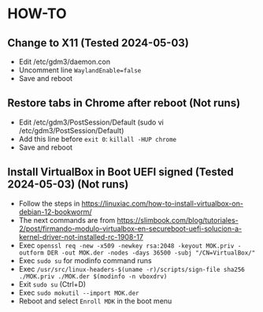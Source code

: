 # HOW-TO

## Change to X11 (Tested 2024-05-03)
- Edit /etc/gdm3/daemon.con
- Uncomment line `WaylandEnable=false`
- Save and reboot

## Restore tabs in Chrome after reboot (Not runs)
- Edit /etc/gdm3/PostSession/Default (sudo vi /etc/gdm3/PostSession/Default)
- Add this line before `exit 0`: `killall -HUP chrome`
- Save and reboot

## Install VirtualBox in Boot UEFI signed (Tested 2024-05-03) (Not runs)
- Follow the steps in https://linuxiac.com/how-to-install-virtualbox-on-debian-12-bookworm/
- The next commands are from https://slimbook.com/blog/tutoriales-2/post/firmando-modulo-virtualbox-en-secureboot-uefi-solucion-a-kernel-driver-not-installed-rc-1908-17
- Exec `openssl req -new -x509 -newkey rsa:2048 -keyout MOK.priv -outform DER -out MOK.der -nodes -days 36500 -subj "/CN=VirtualBox/"`
- Exec `sudo su` for modinfo command runs
- Exec `/usr/src/linux-headers-$(uname -r)/scripts/sign-file sha256 ./MOK.priv ./MOK.der $(modinfo -n vboxdrv)`
- Exit `sudo su` (Ctrl+D)
- Exec `sudo mokutil --import MOK.der`
- Reboot and select `Enroll MDK` in the boot menu

